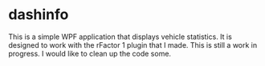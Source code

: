 dashinfo
=================================

This is a simple WPF application that displays vehicle statistics. It is designed to work with the rFactor 1 plugin that I made. This is still a work in progress. I would like to clean up the code some. 
